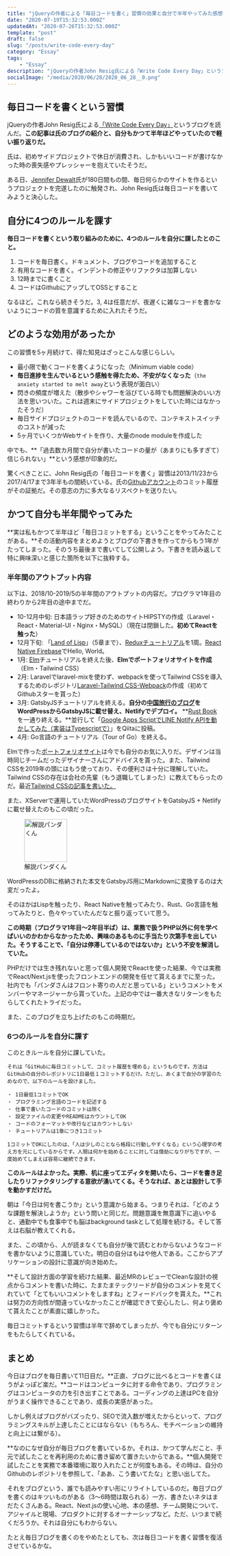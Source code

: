 ```yaml
---
title: "jQueryの作者による「毎日コードを書く」習慣の効果と自分で半年やってみた感想"
date: "2020-07-19T15:32:53.000Z"
updatedAt: "2020-07-26T15:32:53.000Z"
template: "post"
draft: false
slug: "/posts/write-code-every-day"
category: "Essay"
tags:
    - "Essay"
description: "jQueryの作者John Resig氏による「Write Code Every Day」というブログを読んだ。初めはサイドプロジェクトで休日が消費され、しかもいいコードが書けなかった時の喪失感やプレッシャーを抱えていたそうだ。ある日、Jennifer Dewalt氏が180日間もの間、毎日何らかのサイトを作るというプロジェクトを完遂したのに触発され、毎日コードを書いてみようと決心したそうだ。"
socialImage: "/media/2020/06/28/2020_06_28__0.png"
---
```


## 毎日コードを書くという習慣
jQueryの作者John Resig氏による[「Write Code Every Day」](https://johnresig.com/blog/write-code-every-day/)というブログを読んだ。**この記事は氏のブログの紹介と、自分もかつて半年ほどやっていたので軽い振り返りだ。**

氏は、初めサイドプロジェクトで休日が消費され、しかもいいコードが書けなかった時の喪失感やプレッシャーを抱えていたそうだ。

ある日、[Jennifer Dewalt](https://jenniferdewalt.com/)氏が180日間もの間、毎日何らかのサイトを作るというプロジェクトを完遂したのに触発され、John Resig氏は毎日コードを書いてみようと決心した。

## 自分に4つのルールを課す
**毎日コードを書くという取り組みのために、4つのルールを自分に課したとのこと。**

1. コードを毎日書く。ドキュメント、ブログやコードを追加すること
2. 有用なコードを書く。インデントの修正やリファクタは加算しない
3. 12時までに書くこと
4. コードはGithubにアップしてOSSとすること

なるほど。これなら続きそうだ。3, 4は任意だが、夜遅くに雑なコードを書かないようにコードの質を意識するために入れたそうだ。

## どのような効用があったか
この習慣を5ヶ月続けて、得た知見はざっとこんな感じらしい。

- 最小限で動くコードを書くようになった（Minimum viable code）
- **毎日進捗を生んでいるという感触を得たため、不安がなくなった**（`the anxiety started to melt away`という表現が面白い）
- 閃きの頻度が増えた（散歩やシャワーを浴びている時でも問題解決のいい方法を思いついた。これは週末にサイドプロジェクトをしていた時にはなかったそうだ）
- 毎日サイドプロジェクトのコードを読んでいるので、コンテキストスイッチのコストが減った
- 5ヶ月でいくつかWebサイトを作り、大量のnode moduleを作成した

中でも、**「過去数カ月間で自分が書いたコードの量が（あまりにも多すぎて）信じられない」**という感想が印象的だ。

驚くべきことに、John Resig氏の「毎日コードを書く」習慣は2013/11/23から2017/4/17まで3年半もの間続いている。氏の[Githubアカウント](https://github.com/jeresig)のコミット履歴がその証拠だ。その意志の力に多大なるリスペクトを送りたい。

## かつて自分も半年間やってみた
**実は私もかつて半年ほど「毎日コミットをする」ということをやってみたことがある。**その活動内容をまとめようとブログの下書きを作ってからもう1年がたってしまった。そのうち最後まで書いてして公開しよう。下書きを読み返して特に興味深いと感じた箇所を以下に抜粋する。

### 半年間のアウトプット内容
以下は、2018/10-2019/5の半年間のアウトプットの内容だ。プログラマ1年目の終わりから2年目の途中までだ。

- 10-12月中旬: 日本語ラップ好きのためのサイトHIPSTYの作成（Laravel・React・Material-UI・Nginx・MySQL）（現在は閉鎖した。**初めてReactを触った**）
- 12月下旬: 「[Land of Lisp](https://amzn.to/2YG3Wf6)」（5章まで）、[Reduxチュートリアル](https://redux.js.org/basics/example)を1周。[React Native Firebase](https://github.com/invertase/react-native-firebase)でHello, World。
- 1月: [Elm](https://guide.elm-lang.org/)チュートリアルを終えた後、**Elmでポートフォリオサイトを作成**（Elm・Tailwind CSS）
- 2月: Laravelでlaravel-mixを使わず、webpackを使ってTailwind CSSを導入するためのレポジトリ[Laravel-Tailwind CSS-Webpack](https://github.com/KushibikiMashu/laravel-tailwindcss-webpack)の作成（初めてGithubスターを貰った）
- 3月: GatsbyJSチュートリアルを終える。**自分の[中国旅行のブログ](https://ccculture.net/)をWordPressからGatsbyJSに載せ替え、Netlifyでデプロイ。** **[Rust Book](https://doc.rust-jp.rs/book/second-edition/)を一通り終える。**並行して「[Google Apps ScriptでLINE Notify APIを動かしてみた（実装はTypescriptで）](https://qiita.com/Panda_Program/items/c0cc22049da49a306a6e)」をQiitaに投稿。
- 4月: Go言語のチュートリアル（Tour of Go）を終える。

Elmで作った[ポートフォリオサイト](https://kushibikimashu.github.io/portfolio/)は今でも自分のお気に入りだ。デザインは当時同じチームだったデザイナーさんにアドバイスを貰った。また、Tailwind CSSを2019年の頭にはもう使っており、その便利さは十分に理解していた。Tailwind CSSの存在は会社の先輩（もう退職してしまった）に教えてもらったのだ。最近[Tailwind CSSの記事を書いた。](/posts/recommend-developers-use-tailwind-css)

また、XServerで運用していたWordPressのブログサイトをGatsbyJS + Netlifyに載せ替えたのもこの頃だった。

<div class="explain">
  <figure class="explain__figure">
    <div class="explain__figureWrapper">
      <img class="explain__figureImage" src="/photo.jpg" alt="解説パンダくん" width="100" height="100" data-lazy-loaded="true">
    </div>
    <figcaption class="explain__figureCaption">解説パンダくん</figcaption>
  </figure>
  <div class="explain__paragraphWrapper">
    <p class="explain__paragraphContent">WordPressのDBに格納された本文をGatsbyJS用にMarkdownに変換するのは大変だったよ。</p>
  </div>
</div>

そのほかはLispを触ったり、React Nativeを触ってみたり、Rust、Go言語を触ってみたりと、色々やっていたんだなと振り返っていて思う。

**この時期（プログラマ1年目〜2年目半ば）は、業務で扱うPHP以外に何を学べばいいのかわからなかったため、興味のあるものに手当たり次第手を出していた。そうすることで、「自分は停滞しているのではないか」という不安を解消していた。**

PHPだけでは生き残れないと思って個人開発でReactを使った結果、今では実務でReact/Next.jsを使ったフロントエンドの開発を任せて貰えるまでに至った。社内でも「パンダさんはフロント寄りの人だと思っている」というコメントをメンバーやマネージャーから貰っていた。上記の中では一番大きなリターンをもたらしてくれたトライだった。

また、このブログを立ち上げたのもこの時期だ。

### 6つのルールを自分に課す
このときルールを自分に課していた。

```
それは「GitHubに毎日コミットして、コミット履歴を埋める」というものです。方法はGitHubの自分のレポジトリに1日最低１コミットするだけ。ただし、あくまで自分の学習のためなので、以下のルールを設けました。

・ 1日最低1コミットでOK
・ プログラミング言語のコードを記述する
・ 仕事で書いたコードのコミットは除く
・ 設定ファイルの変更やREADMEはカウントしてOK
・ コードのフォーマットや改行などはカウントしない
・ チュートリアルは1章につき1コミット

1コミットでOKにしたのは、「人は少しのことなら格段に行動しやすくなる」という心理学の考え方を元にしているからです。人間は何かを始めることに対しては億劫になりがちですが、一度始めてしまえば容易に継続できます。
```

**このルールはよかった。実際、机に座ってエディタを開いたら、コードを書き足したりリファクタリングする意欲が湧いてくる。そうなれば、あとは設計して手を動かすだけだ。**

朝は「今日は何を書こうか」という意識から始まる。つまりそれは、「どのような課題を解決しようか」という問いと同じだ。問題意識を無意識下に追いやると、通勤中でも食事中でも脳はbackground taskとして処理を続ける。そして答えは右脳が教えてくれる。

また、この頃から、人が読まなくても自分が後で読むとわからないようなコードを書かないように意識していた。明日の自分はもはや他人である。ここからアプリケーションの設計に意識が向き始めた。

**そして設計方面の学習を続けた結果、最近MRのレビューでCleanな設計の視点からコメントを書いた時に、たまたまテックリードが自分のコメントを見てくれていて「とてもいいコメントをしますね」とフィードバックを貰えた。**これは努力の方向性が間違っていなかったことが確認できて安心したし、何より褒めて貰えたことが素直に嬉しかった。

毎日コミットするという習慣は半年で辞めてしまったが、今でも自分にリターンをもたらしてくれている。

## まとめ
今日はブログを毎日書いて11日目だ。**正直、ブログに比べるとコードを書くほうがよっぽど楽だ。**コードはコンピュータに対する命令であり、プログラミングはコンピュータの力を引き出すことである。コーディングの上達はPCを自分がうまく操作できることであり、成長の実感があった。

しかし例えばブログがバズったり、SEOで流入数が増えたからといって、プログラミングスキルが上達したことにはならない（もちろん、モチベーションの維持と向上には繋がる）。

**なのになぜ自分が毎日ブログを書いているか。それは、かつて学んだこと、手元で試したことを再利用のために書き留めて置きたいからである。**個人開発で試したことを実務で本番環境に取り入れたことが何度もある。その時は、自分のGithubのレポジトリを参照して、「ああ、こう書いてたな」と思い出してた。

それをブログという、誰でも読みやすい形にリライトしているのだ。毎日ブログを書くのはキツいものがある（3〜6時間は取られる）一方、書きたいネタはまだたくさんある。React、Next.jsの使い心地、本の感想、チーム開発について、アジャイルと現場、プロダクトに対するオーナーシップなど。ただ、いつまで続くだろうか。それは自分にもわからない。

たとえ毎日ブログを書くのをやめたとしても、次は毎日コードを書く習慣を復活させているかな。
